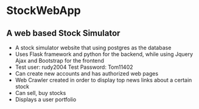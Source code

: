 # StockWebApp 
## A web based Stock Simulator

* A stock simulator website that using postgres as the database
* Uses Flask framework and python for the backend, while using Jquery Ajax and Bootstrap for the frontend
* Test user: rudy2004 Test Password: Tom11402
* Can create new accounts and has authorized web pages
* Web Crawler created in order to display top news links about a certain stock
* Can sell, buy stocks
* Displays a user portfolio
  
